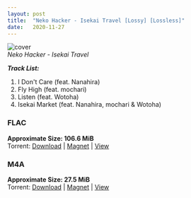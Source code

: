 ```yaml
---
layout: post
title:  "Neko Hacker - Isekai Travel [Lossy] [Lossless]"
date:   2020-11-27
---
```

![cover](https://github.com/mioscape/blog/blob/master/_posts/images/nekohacker-isekaitravel.jpg?raw=true 'cover')  
_Neko Hacker - Isekai Travel_  

_**Track List:**_
1. I Don't Care (feat. Nanahira)
2. Fly High (feat. mochari)
3. Listen (feat. Wotoha)
4. Isekai Market (feat. Nanahira, mochari & Wotoha)  
  
### FLAC  
**Approximate Size: 106.6 MiB**  
Torrent: [Download](https://nyaa.si/download/1307300.torrent) | [Magnet](magnet:?xt=urn:btih:b95377e5ff9c2afaf3d46c6808f4dec2a1df7538&dn=%5Bmio%40void%5D%20Neko%20Hacker%20-%20Isekai%20Travel%20%5BFLAC%5D&tr=http%3A%2F%2Fnyaa.tracker.wf%3A7777%2Fannounce&tr=udp%3A%2F%2Fopen.stealth.si%3A80%2Fannounce&tr=udp%3A%2F%2Ftracker.opentrackr.org%3A1337%2Fannounce&tr=udp%3A%2F%2Ftracker.coppersurfer.tk%3A6969%2Fannounce&tr=udp%3A%2F%2Fexodus.desync.com%3A6969%2Fannounce) | [View](https://nyaa.si/view/1307300)  

### M4A  
**Approximate Size: 27.5 MiB**  
Torrent: [Download](https://nyaa.si/download/1307313.torrent) | [Magnet](magnet:?xt=urn:btih:2dbd093eef6171af62e3f4c3e3c7cc85a54288ba&dn=%5Bmio%40void%5D%20Neko%20Hacker%20-%20Isekai%20Travel%20%5Bm4a%5D&tr=http%3A%2F%2Fnyaa.tracker.wf%3A7777%2Fannounce&tr=udp%3A%2F%2Fopen.stealth.si%3A80%2Fannounce&tr=udp%3A%2F%2Ftracker.opentrackr.org%3A1337%2Fannounce&tr=udp%3A%2F%2Ftracker.coppersurfer.tk%3A6969%2Fannounce&tr=udp%3A%2F%2Fexodus.desync.com%3A6969%2Fannounce) | [View](https://nyaa.si/view/1307313)  
